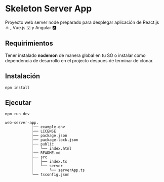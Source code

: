 # Skeleton Server App

Proyecto web server node preparado para desplegar aplicación de React.js ⚛ , Vue.js 🇻 y Angular 🅰️.

## Requirimientos

Tener instalado **nodemon** de manera global en tu SO o instalar como dependencia de desarrollo en el projecto despues de terminar de clonar.

## Instalación

```
npm install

```

## Ejecutar

```
npm run dev

```

```
web-server-app.
            ├── example.env
            ├── LICENSE
            ├── package.json
            ├── package-lock.json
            ├── public
            │   └── index.html
            ├── README.md
            ├── src
            │   ├── index.ts
            │   └── server
            │       └── serverApp.ts
            └── tsconfig.json
```
